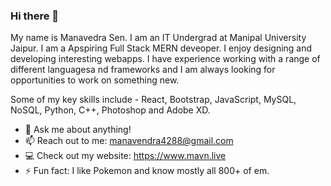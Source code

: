 ### Hi there 👋

My name is Manavedra Sen. I am an IT Undergrad at Manipal University Jaipur.
I am a Apspiring Full Stack MERN deveoper. I enjoy designing and developing interesting webapps. I have experience working with a range of different languagesa nd frameworks and I am always looking for opportunities to work on something new.

Some of my key skills include - React, Bootstrap, JavaScript, MySQL, NoSQL, Python, C++, Photoshop and Adobe XD.

<!--
**manavendrasen/manavendrasen** is a ✨ _special_ ✨ repository because its `README.md` (this file) appears on your GitHub profile.
-->

- 💬 Ask me about anything!
- 📫 Reach out to me: manavendra4288@gmail.com
- 💻 Check out my website: https://www.mavn.live
- ⚡ Fun fact: I like Pokemon and know mostly all 800+ of em.

